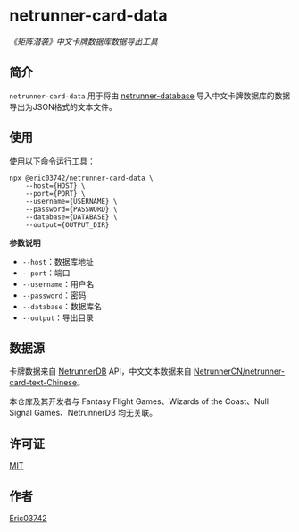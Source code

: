 # netrunner-card-data

*《矩阵潜袭》中文卡牌数据库数据导出工具*

## 简介

`netrunner-card-data` 用于将由 [netrunner-database](https://github.com/eric03742/netrunner-database) 导入中文卡牌数据库的数据导出为JSON格式的文本文件。

## 使用

使用以下命令运行工具：

```shell
npx @eric03742/netrunner-card-data \
    --host={HOST} \
    --port={PORT} \
    --username={USERNAME} \
    --password={PASSWORD} \
    --database={DATABASE} \
    --output={OUTPUT_DIR}
```

**参数说明**

* `--host`：数据库地址
* `--port`：端口
* `--username`：用户名
* `--password`：密码
* `--database`：数据库名
* `--output`：导出目录

## 数据源

卡牌数据来自 [NetrunnerDB](https://netrunnerdb.com/) API，中文文本数据来自 [NetrunnerCN/netrunner-card-text-Chinese](https://github.com/NetrunnerCN/netrunner-card-text-Chinese)。

本仓库及其开发者与 Fantasy Flight Games、Wizards of the Coast、Null Signal Games、NetrunnerDB 均无关联。

## 许可证

[MIT](./LICENSE)

## 作者

[Eric03742](https://github.com/eric03742)
